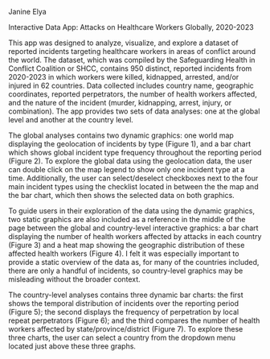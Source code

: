 Janine Elya

Interactive Data App: Attacks on Healthcare Workers Globally, 2020-2023

This app was designed to analyze, visualize, and explore a dataset of reported incidents targeting healthcare workers in areas of conflict around the world. The dataset, which was compiled by the Safeguarding Health in Conflict Coalition or SHCC, contains 950 distinct, reported incidents from 2020-2023 in which workers were killed, kidnapped, arrested, and/or injured in 62 countries. Data collected includes country name, geographic coordinates, reported perpetrators, the number of health workers affected, and the nature of the incident (murder, kidnapping, arrest, injury, or combination). The app provides two sets of data analyses: one at the global level and another at the country level.

The global analyses contains two dynamic graphics: one world map displaying the geolocation of incidents by type (Figure 1), and a bar chart which shows global incident type frequency throughout the reporting period (Figure 2). To explore the global data using the geolocation data, the user can double click on the map legend to show only one incident type at a time. Additionally, the user can select/deselect checkboxes next to the four main incident types using the checklist located in between the the map and the bar chart, which then shows the selected data on both graphics. 

To guide users in their exploration of the data using the dynamic graphics, two static graphics are also included as a reference in the middle of the page between the global and country-level interactive graphics: a bar chart displaying the number of health workers affected by attacks in each country (Figure 3) and a heat map showing the geographic distribution of these affected health workers (Figure 4). I felt it was especially important to provide a static overview of the data as, for many of the countries included, there are only a handful of incidents, so country-level graphics may be misleading without the broader context.

The country-level analyses contains three dynamic bar charts: the first shows the temporal distribution of incidents over the reporting period (Figure 5); the second displays the frequency of perpetration by local repeat perpetrators (Figure 6); and the third compares the number of health workers affected by state/province/district (Figure 7). To explore these three charts, the user can select a country from the dropdown menu located just above these three graphs.



